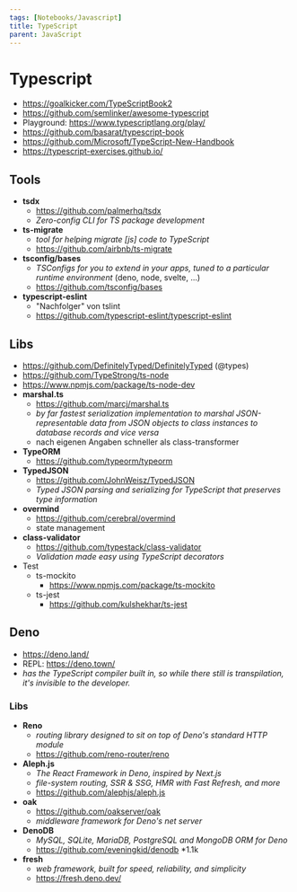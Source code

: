 ```yaml
---
tags: [Notebooks/Javascript]
title: TypeScript
parent: JavaScript
---
```


# Typescript
- <https://goalkicker.com/TypeScriptBook2>
- https://github.com/semlinker/awesome-typescript
- Playground: https://www.typescriptlang.org/play/
- https://github.com/basarat/typescript-book
- https://github.com/Microsoft/TypeScript-New-Handbook
- https://typescript-exercises.github.io/


## Tools
- **tsdx**
    - https://github.com/palmerhq/tsdx
    - *Zero-config CLI for TS package development*
- **ts-migrate**
    - *tool for helping migrate [js] code to TypeScript*
    - https://github.com/airbnb/ts-migrate
- **tsconfig/bases**
    - *TSConfigs for you to extend in your apps, tuned to a particular runtime environment* (deno, node, svelte, ...)
    - https://github.com/tsconfig/bases
- **typescript-eslint**
    - "Nachfolger" von tslint
    - https://github.com/typescript-eslint/typescript-eslint


## Libs
- https://github.com/DefinitelyTyped/DefinitelyTyped (@types)
- https://github.com/TypeStrong/ts-node
- https://www.npmjs.com/package/ts-node-dev
- **marshal.ts**
    - https://github.com/marcj/marshal.ts
    - *by far fastest serialization implementation to marshal JSON-representable data from JSON objects to class instances to database records and vice versa*
    - nach eigenen Angaben schneller als class-transformer
- **TypeORM**
    - https://github.com/typeorm/typeorm
- **TypedJSON**
    - https://github.com/JohnWeisz/TypedJSON
    - *Typed JSON parsing and serializing for TypeScript that preserves type information*
- **overmind**
    - https://github.com/cerebral/overmind
    - state management
- **class-validator**
    - https://github.com/typestack/class-validator
    - *Validation made easy using TypeScript decorators*
- Test
    - ts-mockito
        - https://www.npmjs.com/package/ts-mockito
    - ts-jest
        - https://github.com/kulshekhar/ts-jest


## Deno
- <https://deno.land/>
- REPL: <https://deno.town/>
- *has the TypeScript compiler built in, so while there still is transpilation, it's invisible to the developer.*

### Libs
- **Reno**
    - *routing library designed to sit on top of Deno's standard HTTP module*
    - <https://github.com/reno-router/reno>
- **Aleph.js**
    - *The React Framework in Deno, inspired by Next.js*
    - *file-system routing, SSR & SSG, HMR with Fast Refresh, and more*
    - <https://github.com/alephjs/aleph.js>
- **oak**
    - <https://github.com/oakserver/oak>
    - *middleware framework for Deno's net server*
- **DenoDB**
    - *MySQL, SQLite, MariaDB, PostgreSQL and MongoDB ORM for Deno*
    - <https://github.com/eveningkid/denodb> *1.1k
- **fresh**
    - *web framework, built for speed, reliability, and simplicity*
    - <https://fresh.deno.dev/>
